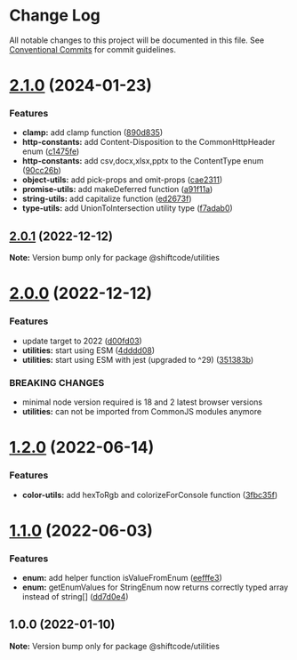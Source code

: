 # Change Log

All notable changes to this project will be documented in this file.
See [Conventional Commits](https://conventionalcommits.org) for commit guidelines.

# [2.1.0](https://github.com/shiftcode/sc-commons-public/compare/@shiftcode/utilities@2.0.1...@shiftcode/utilities@2.1.0) (2024-01-23)

### Features

- **clamp:** add clamp function ([890d835](https://github.com/shiftcode/sc-commons-public/commit/890d835c2a631109b96d83a881610c025a6035aa))
- **http-constants:** add Content-Disposition to the CommonHttpHeader enum ([c1475fe](https://github.com/shiftcode/sc-commons-public/commit/c1475fed7fe3b00ea9ada11bf0307e41736d7923))
- **http-constants:** add csv,docx,xlsx,pptx to the ContentType enum ([90cc26b](https://github.com/shiftcode/sc-commons-public/commit/90cc26bc038c7c0ff352ed51fb9609af0aa43a0c))
- **object-utils:** add pick-props and omit-props ([cae2311](https://github.com/shiftcode/sc-commons-public/commit/cae2311ca2d427214039d77280e109d215484789))
- **promise-utils:** add makeDeferred function ([a91f11a](https://github.com/shiftcode/sc-commons-public/commit/a91f11aa6ebc5ea9ff58dd1e98203e39f9127180))
- **string-utils:** add capitalize function ([ed2673f](https://github.com/shiftcode/sc-commons-public/commit/ed2673fb26e9609a10011532b907f5e55b18f3e1))
- **type-utils:** add UnionToIntersection utility type ([f7adab0](https://github.com/shiftcode/sc-commons-public/commit/f7adab04533fa2546e09a792d3ee63f6968c1d6c))

## [2.0.1](https://github.com/shiftcode/sc-commons-public/compare/@shiftcode/utilities@2.0.0...@shiftcode/utilities@2.0.1) (2022-12-12)

**Note:** Version bump only for package @shiftcode/utilities

# [2.0.0](https://github.com/shiftcode/sc-commons-public/compare/@shiftcode/utilities@1.2.0...@shiftcode/utilities@2.0.0) (2022-12-12)

### Features

- update target to 2022 ([d00fd03](https://github.com/shiftcode/sc-commons-public/commit/d00fd03c2e09d620731bf7abca60bf8eeb456e3f))
- **utilities:** start using ESM ([4dddd08](https://github.com/shiftcode/sc-commons-public/commit/4dddd08582b98837fe1dafc5612fe4e137c689d7))
- **utilities:** start using ESM with jest (upgraded to ^29) ([351383b](https://github.com/shiftcode/sc-commons-public/commit/351383b735ab745b68584cc8144170de475ca304))

### BREAKING CHANGES

- minimal node version required is 18 and 2 latest browser versions
- **utilities:** can not be imported from CommonJS modules anymore

# [1.2.0](https://github.com/shiftcode/sc-commons-public/compare/@shiftcode/utilities@1.1.0...@shiftcode/utilities@1.2.0) (2022-06-14)

### Features

- **color-utils:** add hexToRgb and colorizeForConsole function ([3fbc35f](https://github.com/shiftcode/sc-commons-public/commit/3fbc35fb22403900f7cb38a395a4e733860aaef1))

# [1.1.0](https://github.com/shiftcode/sc-commons-public/compare/@shiftcode/utilities@1.0.0...@shiftcode/utilities@1.1.0) (2022-06-03)

### Features

- **enum:** add helper function isValueFromEnum ([eefffe3](https://github.com/shiftcode/sc-commons-public/commit/eefffe3c153958c204742311251778b10999dd6c))
- **enum:** getEnumValues for StringEnum now returns correctly typed array instead of string[] ([dd7d0e4](https://github.com/shiftcode/sc-commons-public/commit/dd7d0e4f2396c42a1748075f576cfb633b310a98))

## 1.0.0 (2022-01-10)

**Note:** Version bump only for package @shiftcode/utilities
